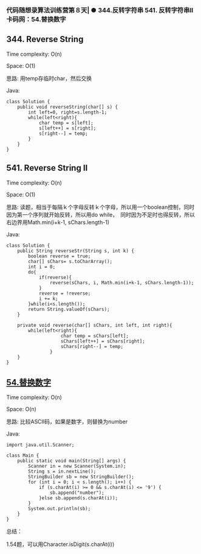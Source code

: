 ### 代码随想录算法训练营第８天| ●  344.反转字符串 541. 反转字符串II 卡码网：54.替换数字

##  344. Reverse String

Time complexity: O(n)

Space: O(1)

思路: 用temp存临时char，然后交换
    

Java:
```
class Solution {
    public void reverseString(char[] s) {
        int left=0, right=s.length-1;
        while(left<right){
            char temp = s[left];
            s[left++] = s[right];
            s[right--] = temp;
        }
    }
}
```


## 541. Reverse String II

Time complexity: O(n)

Space: O(1)

思路: 读题，相当于每隔ｋ个字母反转ｋ个字母，所以用一个boolean控制，同时因为第一个序列就开始反转，所以用do while，　同时因为不足时也得反转，所以右边界用Math.min(i+k-1, sChars.length-1)

Java:
```
class Solution {
    public String reverseStr(String s, int k) {
        boolean reverse = true;
        char[] sChars= s.toCharArray();
        int i = 0;
        do{
            if(reverse){
                reverse(sChars, i, Math.min(i+k-1, sChars.length-1));
            }
            reverse = !reverse;
            i += k;
        }while(i<s.length());
        return String.valueOf(sChars);
    }

    private void reverse(char[] sChars, int left, int right){
        while(left<right){
                    char temp = sChars[left];
                    sChars[left++] = sChars[right];
                    sChars[right--] = temp;
                }
    }
}
```

## [54.替换数字](https://programmercarl.com/kama54.%E6%9B%BF%E6%8D%A2%E6%95%B0%E5%AD%97.html)

Time complexity: O(n)

Space: O(n)

思路: 比较ASCII码，如果是数字，则替换为number

Java:
```
import java.util.Scanner;

class Main {
    public static void main(String[] args) {
        Scanner in = new Scanner(System.in);
        String s = in.nextLine();
        StringBuilder sb = new StringBuilder();
        for (int i = 0; i < s.length(); i++) {
            if (s.charAt(i) >= 0 && s.charAt(i) <= '9') {
                sb.append("number");
            }else sb.append(s.charAt(i));
        }
        System.out.println(sb);
    }
}
```
总结：

1.54题，可以用Character.isDigit(s.charAt(i))
